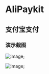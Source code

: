 # AliPaykit
## 支付宝支付

### 演示截图
![image](https://github.com/xiayuanquan/AliPaykit/blob/master/AliPayKit/source/demo1.jpeg);

![image](https://github.com/xiayuanquan/AliPaykit/blob/master/AliPayKit/source/demo2.jpeg);
